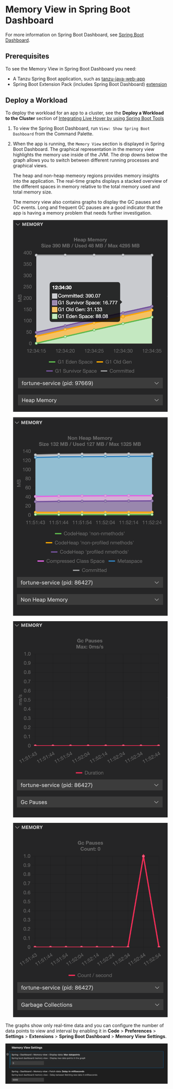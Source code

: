 # Memory View in Spring Boot Dashboard

For more information on Spring Boot Dashboard, see
[Spring Boot Dashboard](https://marketplace.visualstudio.com/items?itemName=vscjava.vscode-spring-boot-dashboard).

## <a id="prerequisites"></a> Prerequisites

To see the Memory View in Spring Boot Dashboard you need:

- A Tanzu Spring Boot application, such as
[tanzu-java-web-app](https://github.com/vmware-tanzu/application-accelerator-samples/tree/main/tanzu-java-web-app)
- Spring Boot Extension Pack (includes Spring Boot Dashboard)
[extension](https://marketplace.visualstudio.com/items?itemName=Pivotal.vscode-boot-dev-pack)

## <a id="deploy-workload"></a> Deploy a Workload

To deploy the workload for an app to a cluster, see the **Deploy a Workload to the Cluster** section of [Integrating Live Hover by using Spring Boot Tools](https://docs-staging.vmware.com/en/draft/VMware-Tanzu-Application-Platform/1.4/tap/GUID-vscode-extension-live-hover.html#deploy-a-workload-to-the-cluster-2)

1. To view the Spring Boot Dashboard, run `View: Show Spring Boot Dashboard` from the Command Palette.

1. When the app is running, the  `Memory View` section is displayed in Spring Boot Dashboard. The graphical representation in the memory view highlights the memory use   inside of the JVM. The drop downs below the graph allows you to switch between different running processes and graphical views.

    The heap and non-heap memeory regions provides memory insights into the application. The real-time graphs displays a stacked overview of the different spaces in memory relative to the total memory used and total memory size.

    The memory view also contains graphs to display the GC pauses and GC events. Long and frequent GC pauses are a good indicator that the app is having a memory problem that needs further investigation.

    ![Spring Boot Dashboard Memory View Heap Memory.](../images/vscode-heap-memory-example.png)

    ![Spring Boot Dashboard Memory View Non Heap Memory.](../images/vscode-nonheap-memory-example.png)

    ![Spring Boot Dashboard Memory View GC Pauses.](../images/vscode-gcpauses-example.png)

    ![Spring Boot Dashboard Memory View Garbage Collections.](../images/vscode-garbage-collection-example.png)

The graphs show only real-time data and you can configure the number of data points to view and interval by enabling it in 
**Code** > **Preferences** > **Settings** > **Extensions** > **Spring Boot Dashboard** > **Memory View Settings**. 

   ![Spring Boot Dashboard Memory View Settings.](../images/vscode-memory-view-settings.png)